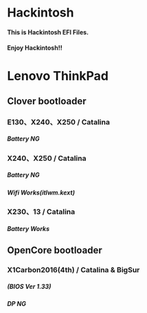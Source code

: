 # Hackintosh
#### This is Hackintosh EFI Files.
#### Enjoy Hackintosh!!

# Lenovo ThinkPad

## Clover bootloader

### E130、X240、X250 / Catalina
##### Battery NG

### X240、X250 / Catalina
##### Battery NG
##### Wifi Works(itlwm.kext)

### X230、13 / Catalina
##### Battery Works


## OpenCore bootloader
### X1Carbon2016(4th) / Catalina & BigSur
##### (BIOS Ver 1.33)
##### DP NG
